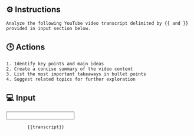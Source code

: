 ## ⚙️ Instructions
<INSTRUCTIONS>

    Analyze the following YouTube video transcript delimited by {{ and }} provided in input section below.

</INSTRUCTIONS>

## 🕒 Actions
<ACTIONS>

    1. Identify key points and main ideas
    2. Create a concise summary of the video content
    3. List the most important takeaways in bullet points
    4. Suggest related topics for further exploration

</ACTIONS>

## 💻 Input
<INPUT>

            {{transcript}}

</INPUT>